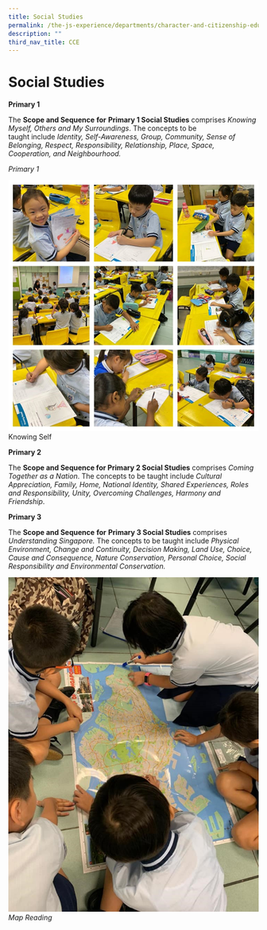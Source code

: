 ```yaml
---
title: Social Studies
permalink: /the-js-experience/departments/character-and-citizenship-education-cce/social-studies/
description: ""
third_nav_title: CCE
---
```

# **Social Studies**

**Primary 1**

The **Scope and Sequence** **for** **Primary 1 Social Studies** comprises _Knowing Myself, Others and My Surroundings_. The concepts to be taught include _Identity, Self-Awareness, Group, Community, Sense of Belonging, Respect, Responsibility, Relationship, Place, Space, Cooperation, and_ _Neighbourhood._

_Primary 1_

![](/images/Primary%201.jpg)
Knowing Self
  

**Primary 2**

The **Scope and Sequence for Primary 2 Social Studies** comprises _Coming Together as a Nation_. The concepts to be taught include _Cultural Appreciation, Family, Home, National Identity, Shared Experiences, Roles and Responsibility, Unity, Overcoming Challenges, Harmony_ _and Friendship_.

**Primary 3**

The **Scope and Sequence** **for** **Primary 3 Social Studies** comprises  _Understanding Singapore._ The concepts to be taught include _Physical Environment,_ _Change and Continuity, Decision Making, Land Use, Choice, Cause and Consequence, Nature Conservation, Personal Choice, Social Responsibility_ _and Environmental Conservation._

![](/images/Primary%203.jpg)
_Map Reading_